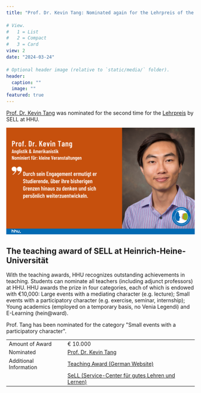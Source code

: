 ```yaml
---
title: "Prof. Dr. Kevin Tang: Nominated again for the Lehrpreis of the Heinrich-Heine-Universität"

# View.
#   1 = List
#   2 = Compact
#   3 = Card
view: 2
date: "2024-03-24"

# Optional header image (relative to `static/media/` folder).
header:
  caption: ""
  image: ""
featured: true
---
```


[Prof. Dr. Kevin Tang](https://slam.phil.hhu.de/authors/kevin/) was nominated for the second time for the [Lehrpreis](https://www.sell.hhu.de/lehrpreis) by SELL at HHU.

<img src="Tang.png" alt="drawing" width="800"/>


## The teaching award of SELL at Heinrich-Heine-Universität

With the teaching awards, HHU recognizes outstanding achievements in teaching. Students can nominate all teachers (including adjunct professors) at HHU.
HHU awards the prize in four categories, each of which is endowed with €10,000: Large events with a mediating character (e.g. lecture); Small events with a participatory character (e.g. exercise, seminar, internship); Young academics (employed on a temporary basis, no Venia Legendi) and E-Learning (hein@ward).

Prof. Tang has been nominated for the category "Small events with a participatory character".


|  |  |
| ----------- | ----------- |
| Amount of Award | € 10.000 |
| Nominated | [Prof. Dr. Kevin Tang](https://slam.phil.hhu.de/authors/kevin/) | 
| Additional Information | [Teaching Award (German Website)](https://www.sell.hhu.de/lehrpreis/nominierungen-fuer-den-lehrpreis-2024) |
|  | [SeLL (Service-Center für gutes Lehren und Lernen)](https://www.sell.hhu.de/) |
